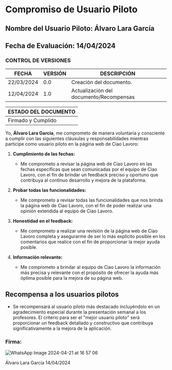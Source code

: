 # Compromiso de Usuario Piloto

## Nombre del Usuario Piloto: Álvaro Lara García
## Fecha de Evaluación: 14/04/2024
### CONTROL DE VERSIONES
| FECHA      | VERSIÓN | DESCRIPCIÓN                                    |
|------------|---------|------------------------------------------------|
| 22/03/2024 | 0.0     | Creación del documento.                        |
| 12/04/2024 | 1.0     | Actualización del documento/Recompensas        |

|ESTADO DEL DOCUMENTO|
|--------------------|
|Firmado   y Cumplido          |

Yo, **Álvaro Lara García**, me comprometo de manera voluntaria y consciente a cumplir con las siguientes cláusulas y responsabilidades mientras participe como usuario piloto en la página web de Ciao Lavoro:

1. **Cumplimiento de las fechas:**
   - Me comprometo a revisar la página web de Ciao Lavoro en las fechas específicas que sean comunicadas por el equipo de Ciao Lavoro, con el fin de brindar un feedback preciso y oportuno que contribuya al continuo desarrollo y mejora de la plataforma.

2. **Probar todas las funcionalidades:**
   - Me comprometo a revisar todas las funcionalidades que nos brinda la página web de Ciao Lavoro, con el fin de poder realizar una opinión extendida al equipo de Ciao Lavoro.

3. **Honestidad en el feedback:**
   - Me comprometo a realizar una revisión de la página web de Ciao Lavoro completa y asegurarme de ser lo más explícito posible en los comentarios que realice con el fin de proporcionar la mejor ayuda posible.

4. **Información relevante:**
   - Me comprometo a brindar al equipo de Ciao Lavoro la información más precisa y relevante con el propósito de ofrecer la ayuda más óptima posible para la mejora de su página web.

## Recompensa a los usuarios pilotos
  - Se recompensará al usuario piloto más destacado incluyéndolo en un agradecimiento especial durante la presentación semanal a los profesores. El criterio para ser el "mejor usuario piloto" será proporcionar un feedback detallado y constructivo que contribuya significativamente a la mejora de la aplicación.

### Firma:
![WhatsApp Image 2024-04-21 at 16 57 06](https://github.com/ciaolavoro/ciao-lavoro/assets/72920772/0a25f74e-879e-42dd-b351-9fa4520ed7a0)

Álvaro Lara García    14/04/2024

